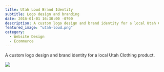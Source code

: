 ```yaml
---
title: Utah Loud Brand Identity
subtitle: Logo design and branding
date: 2016-01-01 16:30:00 -0700
description: A custom logo design and brand identity for a local Utah Clothing product.
featured_image: "utah-loud.png"
category:
  - Website Design
  - Ecommerce
---
```


A custom logo design and brand identity for a local Utah Clothing product.

![](/uploads/utah-loud.png)
